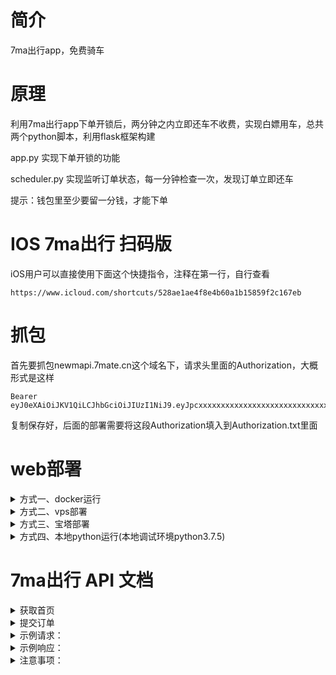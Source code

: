 # 简介
7ma出行app，免费骑车

# 原理
利用7ma出行app下单开锁后，两分钟之内立即还车不收费，实现白嫖用车，总共两个python脚本，利用flask框架构建

app.py 实现下单开锁的功能

scheduler.py 实现监听订单状态，每一分钟检查一次，发现订单立即还车

提示：钱包里至少要留一分钱，才能下单

# IOS 7ma出行 扫码版
iOS用户可以直接使用下面这个快捷指令，注释在第一行，自行查看
```
https://www.icloud.com/shortcuts/528ae1ae4f8e4b60a1b15859f2c167eb
```

# 抓包
首先要抓包newmapi.7mate.cn这个域名下，请求头里面的Authorization，大概形式是这样
```
Bearer eyJ0eXAiOiJKV1QiLCJhbGciOiJIUzI1NiJ9.eyJpcxxxxxxxxxxxxxxxxxxxxxxxxxxxxxx
```
复制保存好，后面的部署需要将这段Authorization填入到Authorization.txt里面

# web部署
<details>
  <summary>方式一、docker运行</summary>

### 1.创建映射日志目录
```
mkdir /root/7ma
mkdir /root/7ma/logs
```

### 2.创建config文件夹并填写Authorization.txt
首先创建config文件夹
```
mkdir /root/7ma/config
```
然后去 /root/7ma/config 目录
```
cd /root/7ma/config
```
创建Authorization.txt，填写好自己的Authorization后，esa 接着输入 :wq 保存退出
```
vi Authorization.txt
```

### 3.启动docker
首先进入 /root/7ma
```
cd /root/7ma
```
然后创建并启动docker
```
docker run -dit --name 7ma \
  --hostname 7ma \
  --restart always \
  -p 4321:4321 \
  -v $PWD/config:/app/config \
  -v $PWD/logs:/app/logs \
  zhacha222/7ma:latest
```
### 4.访问网站
```
IP:4321
```
</details>


<details>
  <summary>方式二、vps部署</summary>

### 1.使用wget下载源码
```
wget https://github.com/zhacha222/7ma/releases/download/v1.0/7ma_web.v1.0.zip -P /root
```
### 2.解压源码（假设你已经安装了unzip）
```
unzip /root/aaaa/7ma_web.v1.0.zip -d /root
```
### 3.删除压缩包
```
rm /root/7ma_web.v1.0.zip
```
### 4.在/root/7ma/config文件夹创建Authorization.txt，填写好自己的Authorization
### 5.安装python3.7.5
### 6.安装依赖
```
pip3 install Flask requests
```
### 7.启动
```
python3 app.py
```
### 8.访问网站
```
IP:4321
```
</details>

<details>
  <summary>方式三、宝塔部署</summary>

### 1.下载最新源码（在[releases](https://github.com/zhacha222/7ma/releases/tag/v1.0)里面）
### 2.解压到 /root路径下
### 3.侧边栏打开网站—python项目
### 4.添加python项目
### 5.配置参数
```
启动文件选择app.py
python版本选择3.7.5
运行方式选择python
其他自己填
```
### 6.确认
### 7.访问网站
```
http://localhost:4321
```
</details>


<details>
  <summary>方式四、本地python运行(本地调试环境python3.7.5)</summary>

### 1.下载最新源码（在[releases](https://github.com/zhacha222/7ma/releases/tag/v1.0)里面）
### 2.在config文件夹创建Authorization.txt，填写好自己的Authorization
### 3.安装依赖
```
pip3 install Flask requests
```
### 4.启动
```
python3 app.py
```
### 5.访问网站
```
http://localhost:4321
```
</details>


# 7ma出行 API 文档
<details>
  <summary>获取首页</summary>


  - **请求方法：** GET
  - **URL：** http://IP:4321/
  - **描述：** 获取7ma出行App首页。
</details>

<details>
  <summary>提交订单</summary>

  - **请求方法：** POST
  - **URL：** http://IP:4321/process
  - **描述：** 提交订单并尝试开锁。
  - **请求体：**
    - **bike_number (string, 必需)：** 要租借的车辆编号。
</details>

<details>
  <summary>示例请求：</summary>

  ```http
  POST /process
  Content-Type: application/json

  {
    "bike_number": "123456"
  }
  ```
</details>

<details>
  <summary>示例响应：</summary>


  成功响应：

  ```json
  {
    "message": "下单成功",
    "unlock_result": "开锁成功",
    "is_success": true
  }
  ```

  失败响应：

  ```json
  {
    "message": "下单失败，请稍后再试。",
    "is_success": false
  }
  ```
</details>

<details>
  <summary>注意事项：</summary> 

  - 一分钟内只能提交一次订单，否则会收到 "一分钟内只能提交一次订单，请稍后再试。" 的错误响应。
  - 如果订单成功，将尝试开锁，如果开锁成功，将返回 "开锁成功" 的响应。

</details>

